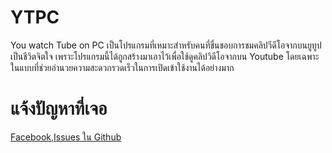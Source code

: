 # YTPC
You watch Tube on PC เป็นโปรแกรมที่เหมาะสำหรับคนที่ชื่นชอบการชมคลิปวีดีโอจากบนยูทูปเป็นชีวิตจิตใจ เพราะโปรแกรมนี้ได้ถูกสร้างมาเอาไว้เพื่อใช้ดูคลิปวิดีโอจากบน Youtube โดยเฉพาะ ในแบบที่ช่วยอำนวยความสะดวกรวดเร็วในการเปิดเข้าใช้งานได้อย่างมาก

# แจ้งปัญหาที่เจอ
[Facebook](https://www.facebook.com/QuadBCoder/),[Issues ใน Github](https://github.com/boyphongsakorn/YTPC/issues)
